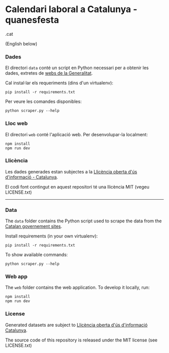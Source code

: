 # Calendari laboral a Catalunya - quanesfesta
.cat

(English below)

### Dades

El directori `data` conté un script en Python necessari per a obtenir les dades, extretes de [webs de la Generalitat](https://treball.gencat.cat/ca/ambits/relacions_laborals/ci/calendari_laboral/festes_generals_locals_Cat/index.html).

Cal instal·lar els requeriments (dins d'un virtualenv):

    pip install -r requirements.txt

Per veure les comandes disponibles:

    python scraper.py --help

### Lloc web

El directori `web` conté l'aplicació web. Per desenvolupar-la localment:

    npm install
    npm run dev

### Llicència

Les dades generades estan subjectes a la [Llicència oberta d'ús d'informació - Catalunya](https://governobert.gencat.cat/ca/dades_obertes/llicencia-oberta-informacio-catalunya/).

El codi font contingut en aquest repositori té una llicència MIT (vegeu LICENSE.txt)

---

### Data

The `data` folder contains the Python script used to scrape the data from the [Catalan governement sites](https://treball.gencat.cat/ca/ambits/relacions_laborals/ci/calendari_laboral/festes_generals_locals_Cat/index.html).

Install requirements (in your own virtualenv):

    pip install -r requirements.txt

To show available commands:

    python scraper.py --help

### Web app

The `web` folder contains the web application. To develop it locally, run:

    npm install
    npm run dev

### License

Generated datasets are subject to [Llicència oberta d'ús d'informació Catalunya](https://governobert.gencat.cat/ca/dades_obertes/llicencia-oberta-informacio-catalunya/).

The source code of this repository is released under the MIT license (see LICENSE.txt)
